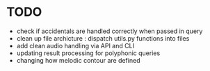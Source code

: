 # TODO
- check if accidentals are handled correctly when passed in query
- clean up file archicture : dispatch utils.py functions into files
- add clean audio handling via API and CLI
- updating result processing for polyphonic queries
- changing how melodic contour are defined 